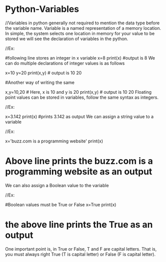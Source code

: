 # Python-Variables
//Variables in python generally not required to mention the data type before the variable name.  Variable is a named representation of a memory location.  In simple, the system selects one location in memory for your value to be stored
we will see the declaration of variables in the python.

//Ex:

#following line stores an integer in x variable
x=8
print(x) #output is 8
We can do multiple declarations of integer values is as follows

x=10
y=20
print(x,y) # output is 10 20

#Another way of writing the same

x,y=10,20 # Here, x is 10 and y is 20
print(x,y) # output is 10 20
Floating point values can be stored in variables, follow the same syntax as integers.

//Ex:

x=3.142
print(x) #prints 3.142 as output
We can assign a string value to a variable

//Ex:

x='buzz.com is a programming website'
print(x) 
# Above line prints the buzz.com is a programming website as an output
We can also assign a Boolean value to the variable

//Ex:

#Boolean values must be True or False
x=True
print(x)
# the above line prints the True as an output
One important point is, in True or False, T and F are capital letters. That is, you must always right True (T is capital letter) or False (F is capital letter).

 
